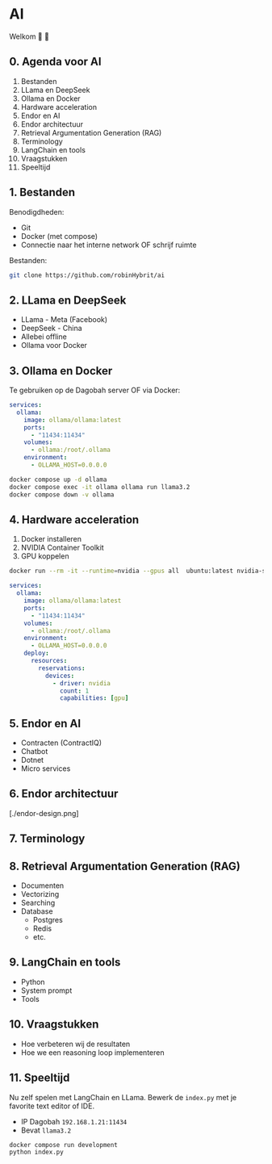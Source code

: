 # AI

Welkom 🦙 🐳

## 0. Agenda voor AI

1. Bestanden
2. LLama en DeepSeek
3. Ollama en Docker
4. Hardware acceleration
5. Endor en AI
6. Endor architectuur
7. Retrieval Argumentation Generation (RAG)
8. Terminology
9. LangChain en tools
10. Vraagstukken
11. Speeltijd

## 1. Bestanden

Benodigdheden:

- Git
- Docker (met compose)
- Connectie naar het interne network OF schrijf ruimte

Bestanden:

```bash
git clone https://github.com/robinHybrit/ai
```

## 2. LLama en DeepSeek

- LLama - Meta (Facebook)
- DeepSeek - China
- Allebei offline
- Ollama voor Docker

## 3. Ollama en Docker

Te gebruiken op de Dagobah server OF via Docker:

```yml
services:
  ollama:
    image: ollama/ollama:latest
    ports:
      - "11434:11434"
    volumes:
      - ollama:/root/.ollama
    environment:
      - OLLAMA_HOST=0.0.0.0
```

```bash
docker compose up -d ollama
docker compose exec -it ollama ollama run llama3.2
docker compose down -v ollama
```

## 4. Hardware acceleration

1. Docker installeren
2. NVIDIA Container Toolkit
3. GPU koppelen

```bash
docker run --rm -it --runtime=nvidia --gpus all  ubuntu:latest nvidia-smi
```

```yml
services:
  ollama:
    image: ollama/ollama:latest
    ports:
      - "11434:11434"
    volumes:
      - ollama:/root/.ollama
    environment:
      - OLLAMA_HOST=0.0.0.0
    deploy:
      resources:
        reservations:
          devices:
            - driver: nvidia
              count: 1
              capabilities: [gpu]
```

## 5. Endor en AI

- Contracten (ContractIQ)
- Chatbot
- Dotnet
- Micro services

## 6. Endor architectuur

[./endor-design.png]

## 7. Terminology

## 8. Retrieval Argumentation Generation (RAG)

- Documenten
- Vectorizing
- Searching
- Database
  - Postgres
  - Redis
  - etc.

## 9. LangChain en tools

- Python
- System prompt
- Tools

## 10. Vraagstukken

- Hoe verbeteren wij de resultaten
- Hoe we een reasoning loop implementeren

## 11. Speeltijd

Nu zelf spelen met LangChain en LLama.
Bewerk de `index.py` met je favorite text editor of IDE.

- IP Dagobah `192.168.1.21:11434`
- Bevat `llama3.2`

```bash
docker compose run development
python index.py
```
